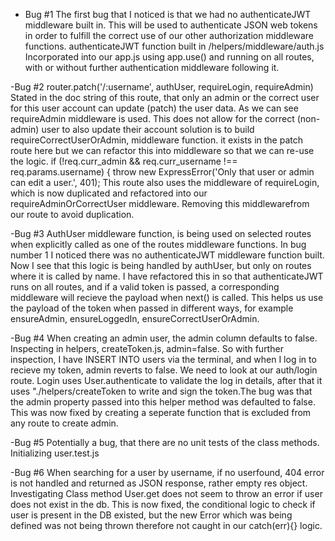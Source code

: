 - Bug #1 
The first bug that I noticed is that we had no authenticateJWT middleware built in. 
This will be used to authenticate JSON web tokens in order to fulfill the correct use of our other authorization middleware functions. 
authenticateJWT function built in /helpers/middleware/auth.js
Incorporated into our app.js using app.use() and running on all routes, with or without further authentication middleware following it. 

-Bug #2
router.patch('/:username', authUser, requireLogin, requireAdmin)
Stated in the doc string of this route, that only an admin or the correct user for this user account can update (patch) the user data. 
As we can see requireAdmin middleware is used. 
This does not allow for the correct (non-admin) user to also update their account
solution is to build requireCorrectUserOrAdmin, middleware function. 
it exists in the patch route here but we can refactor this into middleware so that we can re-use the logic. 
    if (!req.curr_admin && req.curr_username !== req.params.username) {
      throw new ExpressError('Only that user or admin can edit a user.', 401);
This route also uses the middleware of requireLogin, which is now duplicated and refactored into our 
requireAdminOrCorrectUser middleware. Removing this middlewarefrom our route to avoid duplication. 

-Bug #3 
AuthUser middleware function, is being used on selected routes when explicitly called as one of the routes middleware functions. 
In bug number 1 I noticed there was no authenticateJWT middleware function built. Now I see that this logic is being handled  by authUser, but only on routes where it is called by name. 
I have refactored this in so that authenticateJWT runs on all routes, and if a valid token is passed, a corresponding middleware will recieve the payload when next() is called. 
This helps us use the payload of the token when passed in different ways, for example ensureAdmin, ensureLoggedIn, ensureCorrectUserOrAdmin. 

-Bug #4
When creating an admin user, the admin column defaults to false. 
Inspecting 
in helpers, createToken.js, admin=false. 
So with further inspection, I have INSERT INTO users via the terminal, and when I log in to recieve my token, admin reverts to false. We need to look at our auth/login route.
Login uses User.authenticate to validate the log in details, after that it uses "./helpers/createToken
to write and sign the token.The bug was that the admin property passed into this helper method was defaulted to false. 
This was now fixed by creating a seperate function that is excluded from any route to create admin. 


-Bug #5
Potentially a bug, that there are no unit tests of the class methods. 
Initializing user.test.js

-Bug #6
When searching for a user by username, if no userfound, 404 error is not handled and returned as JSON response, rather empty res object. Investigating
Class method User.get does not seem to throw an error if user does not exist in the db.
This is now fixed, the conditional logic to check if user is present in the DB existed, but the new Error which was being defined was not being thrown therefore not caught in our catch(err){} logic.
